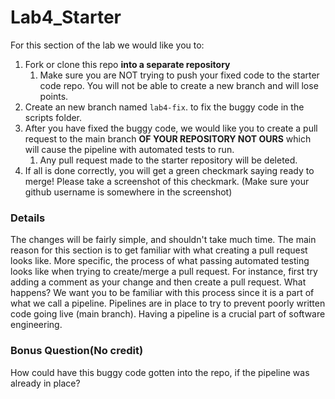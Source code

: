 # Lab4_Starter

For this section of the lab we would like you to:
1. Fork or clone this repo **into a separate repository**
    1. Make sure you are NOT trying to push your fixed code to the starter code repo. You will not be able to create a new branch and will lose points.
3. Create an new branch named `lab4-fix`. to fix the buggy code in the scripts folder.
5. After you have fixed the buggy code, we would like you to create a pull request to the main branch **OF YOUR REPOSITORY NOT OURS** which will cause the pipeline with automated tests to run.
    1. Any pull request made to the starter repository will be deleted.
7. If all is done correctly, you will get a green checkmark saying ready to merge! Please take a screenshot of this checkmark. (Make sure your github username is somewhere in the screenshot)

### Details

The changes will be fairly simple, and shouldn't take much time. The main reason for this section is to get familiar with what creating a pull request looks like. More specific, the process of what passing automated testing looks like when trying to create/merge a pull request. For instance, first try adding a comment as your change and then create a pull request. What happens? We want you to be familiar with this process since it is a part of what we call a pipeline. Pipelines are in place to try to prevent poorly written code going live (main branch). Having a pipeline is a crucial part of software engineering.

### Bonus Question(No credit)

How could have this buggy code gotten into the repo, if the pipeline was already in place? 

